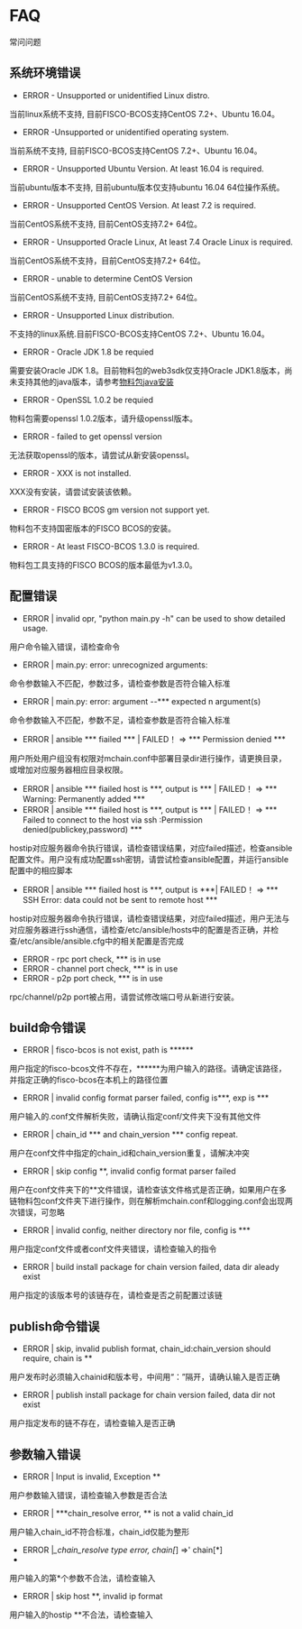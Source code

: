 # FAQ
常问问题

## 系统环境错误
- ERROR - Unsupported or unidentified Linux distro.  

当前linux系统不支持, 目前FISCO-BCOS支持CentOS 7.2+、Ubuntu 16.04。
- ERROR -Unsupported or unidentified operating system.
  
当前系统不支持, 目前FISCO-BCOS支持CentOS 7.2+、Ubuntu 16.04。
- ERROR - Unsupported Ubuntu Version. At least 16.04 is required.  
  
当前ubuntu版本不支持, 目前ubuntu版本仅支持ubuntu 16.04 64位操作系统。
- ERROR - Unsupported CentOS Version. At least 7.2 is required.  
  
当前CentOS系统不支持, 目前CentOS支持7.2+ 64位。
- ERROR - Unsupported Oracle Linux, At least 7.4 Oracle Linux is required.  

当前CentOS系统不支持，目前CentOS支持7.2+ 64位。
- ERROR - unable to determine CentOS Version

当前CentOS系统不支持, 目前CentOS支持7.2+ 64位。
- ERROR - Unsupported Linux distribution.

不支持的linux系统.目前FISCO-BCOS支持CentOS 7.2+、Ubuntu 16.04。
- ERROR - Oracle JDK 1.8 be requied  

需要安装Oracle JDK 1.8。目前物料包的web3sdk仅支持Oracle JDK1.8版本，尚未支持其他的java版本，请参考[物料包java安装](https://fisco-bcos-test.readthedocs.io/zh/latest/docs/tools/oracle_java.html)
- ERROR - OpenSSL 1.0.2 be requied  
  
物料包需要openssl 1.0.2版本，请升级openssl版本。
- ERROR - failed to get openssl version
  
无法获取openssl的版本，请尝试从新安装openssl。 
- ERROR - XXX is not installed. 
   
XXX没有安装，请尝试安装该依赖。
- ERROR - FISCO BCOS gm version not support yet.  
  
物料包不支持国密版本的FISCO BCOS的安装。
- ERROR - At least FISCO-BCOS 1.3.0 is required.  
  
物料包工具支持的FISCO BCOS的版本最低为v1.3.0。
## 配置错误
- ERROR | invalid opr,  \"python main.py -h\" can be used to show detailed usage.

用户命令输入错误，请检查命令

- ERROR | main.py: error: unrecognized arguments: 

命令参数输入不匹配，参数过多，请检查参数是否符合输入标准

- ERROR | main.py: error: argument --***  expected n argument(s)
  
命令参数输入不匹配，参数不足，请检查参数是否符合输入标准

- ERROR | ansible *** fiailed *** | FAILED！ => *** Permission denied ***
  
用户所处用户组没有权限对mchain.conf中部署目录dir进行操作，请更换目录，或增加对应服务器相应目录权限。

- ERROR | ansible *** fiailed  host is ***, output is *** | FAILED！ => *** Warning: Permanently added ***
- ERROR | ansible *** fiailed  host is ***, output is *** | FAILED！ => *** Failed to connect to the host via ssh :Permission denied(publickey,password) ***
  
hostip对应服务器命令执行错误，请检查错误结果，对应failed描述，检查ansible配置文件。用户没有成功配置ssh密钥，请尝试检查ansible配置，并运行ansible配置中的相应脚本

- ERROR | ansible *** fiailed  host is ***, output is ***| FAILED！ => *** SSH Error: data could not be sent to remote host ***

hostip对应服务器命令执行错误，请检查错误结果，对应failed描述，用户无法与对应服务器进行ssh通信，请检查/etc/ansible/hosts中的配置是否正确，并检查/etc/ansible/ansible.cfg中的相关配置是否完成

- ERROR -  rpc port check, *** is in use
- ERROR -  channel port check, *** is in use
- ERROR -  p2p port check, *** is in use
  
rpc/channel/p2p port被占用，请尝试修改端口号从新进行安装。

## build命令错误
- ERROR | fisco-bcos is not exist, path is ******

用户指定的fisco-bcos文件不存在，******为用户输入的路径。请确定该路径，并指定正确的fisco-bcos在本机上的路径位置

- ERROR | invalid config format parser failed, config is***, exp is ***

用户输入的.conf文件解析失败，请确认指定conf/文件夹下没有其他文件

- ERROR | chain_id *** and chain_version *** config repeat.

用户在conf文件中指定的chain_id和chain_version重复，请解决冲突

- ERROR | skip config **, invalid config format parser failed

用户在conf文件夹下的**文件错误，请检查该文件格式是否正确，如果用户在多链物料包conf文件夹下进行操作，则在解析mchain.conf和logging.conf会出现两次错误，可忽略

- ERROR | invalid config, neither directory nor file, config is ***

用户指定conf文件或者conf文件夹错误，请检查输入的指令

- ERROR | build install package for chain version failed, data dir aleady exist

用户指定的该版本号的该链存在，请检查是否之前配置过该链

## publish命令错误

- ERROR | skip, invalid publish format, chain_id:chain_version should require, chain is **

用户发布时必须输入chainid和版本号，中间用“：”隔开，请确认输入是否正确
- ERROR | publish install package for chain version failed, data dir not exist

用户指定发布的链不存在，请检查输入是否正确
## 参数输入错误

- ERROR | Input is invalid, Exception **

用户参数输入错误，请检查输入参数是否合法
- ERROR | ***chain_resolve error, ** is not a valid chain_id

用户输入chain_id不符合标准，chain_id仅能为整形
- ERROR |*_chain_resolve type error, chain[*] =>'  chain[*]
- 
用户输入的第*个参数不合法，请检查输入
- ERROR | skip host **, invalid ip format

用户输入的hostip **不合法，请检查输入











